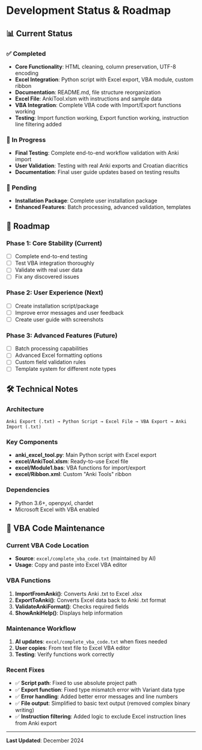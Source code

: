 # Development Status & Roadmap

## 📊 Current Status

### ✅ Completed
- **Core Functionality**: HTML cleaning, column preservation, UTF-8 encoding
- **Excel Integration**: Python script with Excel export, VBA module, custom ribbon
- **Documentation**: README.md, file structure reorganization
- **Excel File**: AnkiTool.xlsm with instructions and sample data
- **VBA Integration**: Complete VBA code with Import/Export functions working
- **Testing**: Import function working, Export function working, instruction line filtering added

### 🔄 In Progress
- **Final Testing**: Complete end-to-end workflow validation with Anki import
- **User Validation**: Testing with real Anki exports and Croatian diacritics
- **Documentation**: Final user guide updates based on testing results

### 🚧 Pending
- **Installation Package**: Complete user installation package
- **Enhanced Features**: Batch processing, advanced validation, templates

## 🎯 Roadmap

### Phase 1: Core Stability (Current)
- [ ] Complete end-to-end testing
- [ ] Test VBA integration thoroughly
- [ ] Validate with real user data
- [ ] Fix any discovered issues

### Phase 2: User Experience (Next)
- [ ] Create installation script/package
- [ ] Improve error messages and user feedback
- [ ] Create user guide with screenshots

### Phase 3: Advanced Features (Future)
- [ ] Batch processing capabilities
- [ ] Advanced Excel formatting options
- [ ] Custom field validation rules
- [ ] Template system for different note types

## 🛠️ Technical Notes

### Architecture
```
Anki Export (.txt) → Python Script → Excel File → VBA Export → Anki Import (.txt)
```

### Key Components
- **anki_excel_tool.py**: Main Python script with Excel export
- **excel/AnkiTool.xlsm**: Ready-to-use Excel file
- **excel/Module1.bas**: VBA functions for import/export
- **excel/Ribbon.xml**: Custom "Anki Tools" ribbon

### Dependencies
- Python 3.6+, openpyxl, chardet
- Microsoft Excel with VBA enabled

## 🔧 VBA Code Maintenance

### Current VBA Code Location
- **Source**: `excel/complete_vba_code.txt` (maintained by AI)
- **Usage**: Copy and paste into Excel VBA editor

### VBA Functions
1. **ImportFromAnki()**: Converts Anki .txt to Excel .xlsx
2. **ExportToAnki()**: Converts Excel data back to Anki .txt format
3. **ValidateAnkiFormat()**: Checks required fields
4. **ShowAnkiHelp()**: Displays help information

### Maintenance Workflow
1. **AI updates**: `excel/complete_vba_code.txt` when fixes needed
2. **User copies**: From text file to Excel VBA editor
3. **Testing**: Verify functions work correctly

### Recent Fixes
- ✅ **Script path**: Fixed to use absolute project path
- ✅ **Export function**: Fixed type mismatch error with Variant data type
- ✅ **Error handling**: Added better error messages and line numbers
- ✅ **File output**: Simplified to basic text output (removed complex binary writing)
- ✅ **Instruction filtering**: Added logic to exclude Excel instruction lines from Anki export

---

**Last Updated**: December 2024 